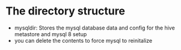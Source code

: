 # The directory structure
- mysqldir: Stores the mysql database data and config for the hive metastore and mysql 8 setup
- you can delete the contents to force mysql to reinitalize
